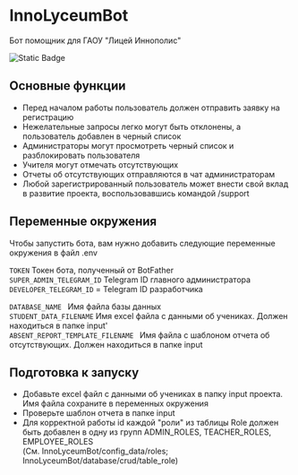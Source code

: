 # InnoLyceumBot

Бот помощник для ГАОУ "Лицей Иннополис"

![Static Badge](https://img.shields.io/badge/release-v0.2.1-blue)

## Основные функции
- Перед началом работы пользователь должен отправить заявку на регистрацию
- Нежелательные запросы легко могут быть отклонены, а пользователь добавлен в черный список
- Администраторы могут просмотреть черный список и разблокировать пользователя
- Учителя могут отмечать отсутствующих
- Отчеты об отсутствующих отправляются в чат администраторам
- Любой зарегистрированный пользователь может внести свой вклад в развитие проекта, воспользовавшись командой /support

## Переменные окружения

Чтобы запустить бота, вам нужно добавить следующие переменные окружения в файл .env

`TOKEN` Токен бота, полученный от BotFather  
`SUPER_ADMIN_TELEGRAM_ID` Telegram ID главного администратора
`DEVELOPER_TELEGRAM_ID` = Telegram ID разработчика

`DATABASE_NAME ` Имя файла базы данных  
`STUDENT_DATA_FILENAME` Имя excel файла с данными об учениках. Должен находиться в папке input'  
`ABSENT_REPORT_TEMPLATE_FILENAME ` Имя файла с шаблоном отчета об отсутствующих. Должен находиться в папке input

## Подготовка к запуску

- Добавьте excel файл с данными об учениках в папку input проекта. Имя файла сохраните
  в переменных окружения
- Проверьте шаблон отчета в папке input
- Для корректной работы id каждой "роли" из таблицы Role должен быть добавлен в одну из групп ADMIN_ROLES,
  TEACHER_ROLES, EMPLOYEE_ROLES  
(См. InnoLyceumBot/config_data/roles; InnoLyceumBot/database/crud/table_role)